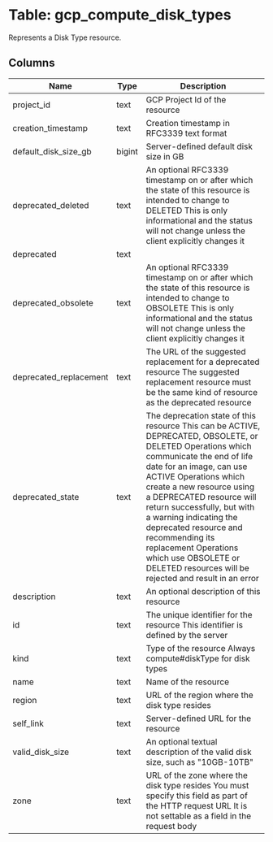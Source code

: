 
# Table: gcp_compute_disk_types
Represents a Disk Type resource.
## Columns
| Name        | Type           | Description  |
| ------------- | ------------- | -----  |
|project_id|text|GCP Project Id of the resource|
|creation_timestamp|text|Creation timestamp in RFC3339 text format|
|default_disk_size_gb|bigint|Server-defined default disk size in GB|
|deprecated_deleted|text|An optional RFC3339 timestamp on or after which the state of this resource is intended to change to DELETED This is only informational and the status will not change unless the client explicitly changes it|
|deprecated|text||
|deprecated_obsolete|text|An optional RFC3339 timestamp on or after which the state of this resource is intended to change to OBSOLETE This is only informational and the status will not change unless the client explicitly changes it|
|deprecated_replacement|text|The URL of the suggested replacement for a deprecated resource The suggested replacement resource must be the same kind of resource as the deprecated resource|
|deprecated_state|text|The deprecation state of this resource This can be ACTIVE, DEPRECATED, OBSOLETE, or DELETED Operations which communicate the end of life date for an image, can use ACTIVE Operations which create a new resource using a DEPRECATED resource will return successfully, but with a warning indicating the deprecated resource and recommending its replacement Operations which use OBSOLETE or DELETED resources will be rejected and result in an error|
|description|text|An optional description of this resource|
|id|text|The unique identifier for the resource This identifier is defined by the server|
|kind|text|Type of the resource Always compute#diskType for disk types|
|name|text|Name of the resource|
|region|text|URL of the region where the disk type resides|
|self_link|text|Server-defined URL for the resource|
|valid_disk_size|text|An optional textual description of the valid disk size, such as "10GB-10TB"|
|zone|text|URL of the zone where the disk type resides You must specify this field as part of the HTTP request URL It is not settable as a field in the request body|
